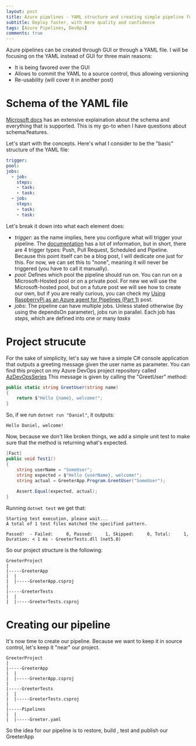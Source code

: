 ```yaml
---
layout: post
title: Azure pipelines - YAML structure and creating simple pipeline for C# project
subtitle: Deploy faster, with more quality and confidence
tags: [Azure Pipelines, DevOps]
comments: true
---
```


Azure pipelines can be created through GUI or through a YAML file.
I will be focusing on the YAML instead of GUI for three main reasons:

* It is being favored over the GUI
* Allows to commit the YAML to a source control, thus allowing versioning
* Re-usability (will cover it in another post)

# Schema of the YAML file

[Microsoft docs](https://docs.microsoft.com/en-us/azure/devops/pipelines/yaml-schema?view=azure-devops&tabs=schema%2Cparameter-schema) has an extensive explaination about the schema and everything that is supported.
This is my go-to when I have questions about schema/features.

Let's start with the concepts.
Here's what I consider to be the "basic" structure of the YAML file:

```YAML
trigger:
pool:
jobs:
  - job:
    steps:
    - task:
    - task:
  - job: 
    steps:
    - task:
    - task:
```

Let's break it down into what each element does:

* *trigger*: as the name implies, here you configure what will trigger your pipeline. The [documentation](https://docs.microsoft.com/en-us/azure/devops/pipelines/yaml-schema?view=azure-devops&tabs=schema%2Cparameter-schema#triggers) has a lot of information, but in short, there are 4 trigger types: Push, Pull Request, Scheduled and Pipeline. Because this point itself can be a blog post, I will dedicate one just for this. For now, we can set this to "none", meaning it will never be triggered (you have to call it manually).
* *pool*: Defines which pool the pipeline should run on. You can run on a Microsoft-Hosted pool or on a private pool. For new we will use the Microsoft-hosted pool, but on a future post we will see how to create our own, but if you are really curious, you can check my [Using RaspberryPi as an Azure agent for Pipelines (Part 1)](https://danielssilva.dev/2020-09-28-Using-Raspberry-Pi-as-an-Azure-Agent-for-Pipelines/) post.
* *jobs*: The pipeline can have multiple jobs. Unless stated otherwise (by using the dependsOn parameter), jobs run in parallel. Each job has *steps*, which are defined into one or many *tasks*

# Project strucute

For the sake of simplicity, let's say we have a simple C# console application that outputs a greeting message given the user name as parameter.
You can find this project on my Azure DevOps project repository called [AzDevOpsSeries](https://dev.azure.com/danielssilvadev/_git/AzDevOpsSeries) 
This message is given by calling the "GreetUser" method:
```csharp
public static string GreetUser(string name)
{
    return $"Hello {name}, welcome!";
}
```

So, if we run `dotnet run "Daniel"`, it outputs:

```
Hello Daniel, welcome!
```

Now, because we don't like broken things, we add a simple unit test to make sure that the method is returning what's expected.

```csharp
[Fact]
public void Test1()
{
    string userName = "SomeUser";
    string expected = $"Hello {userName}, welcome!";
    string actual = GreeterApp.Program.GreetUser("SomeUser");
    
    Assert.Equal(expected, actual);
}
```

Running `dotnet test` we get that:
```
Starting test execution, please wait...
A total of 1 test files matched the specified pattern.

Passed!  - Failed:     0, Passed:     1, Skipped:     0, Total:     1, Duration: < 1 ms - GreeterTests.dll (net5.0)
```

So our project structure is the following:
```
GreeterProject
|
|-----GreeterApp
|  |
|  |-----GreeterApp.csproj
|
|-----GreeterTests
|  |
|  |-----GreeterTests.csproj
```

# Creating our pipeline
It's now time to create our pipeline.
Because we want to keep it in source control, let's keep it "near" our project.

```
GreeterProject
|
|-----GreeterApp
|  |
|  |-----GreeterApp.csproj
|
|-----GreeterTests
|  |
|  |-----GreeterTests.csproj
|
|-----Pipelines
|  |
|  |-----Greeter.yaml
```

So the idea for our pipeline is to restore, build , test and publish our GreeterApp 